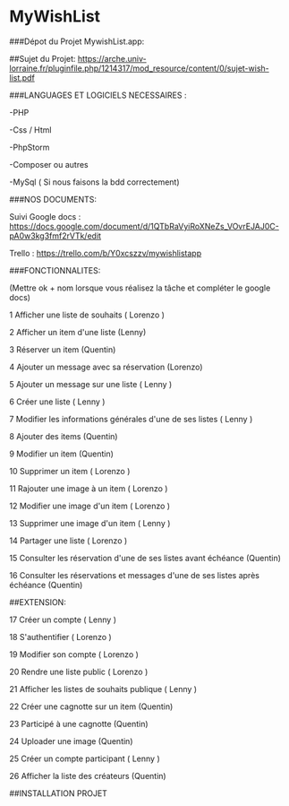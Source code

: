 # MyWishList



###Dépot du Projet MywishList.app:

##Sujet du Projet:
https://arche.univ-lorraine.fr/pluginfile.php/1214317/mod_resource/content/0/sujet-wish-list.pdf





###LANGUAGES ET LOGICIELS NECESSAIRES :</u>



-PHP

-Css / Html

-PhpStorm

-Composer ou autres

-MySql ( Si nous faisons la bdd correctement)



###NOS DOCUMENTS:



Suivi Google docs : 
https://docs.google.com/document/d/1QTbRaVyiRoXNeZs_VOvrEJAJ0C-pA0w3kg3fmf2rVTk/edit

Trello : 
https://trello.com/b/Y0xcszzv/mywishlistapp




###FONCTIONNALITES: 


(Mettre ok + nom lorsque vous réalisez la tâche et compléter le google docs)


1 Afficher une liste de souhaits ( Lorenzo )

2 Afficher un item d'une liste  (Lenny)

3 Réserver un item  (Quentin)

4 Ajouter un message avec sa réservation (Lorenzo)

5 Ajouter un message sur une liste  ( Lenny )

6 Créer une liste ( Lenny )

7 Modifier les informations générales d'une de ses listes ( Lenny )

8 Ajouter des items (Quentin)


9 Modifier un item (Quentin)

10 Supprimer un item ( Lorenzo )

11 Rajouter une image à un item ( Lorenzo )

12 Modifier une image d'un item ( Lorenzo )

13 Supprimer une image d'un item ( Lenny )

14 Partager une liste ( Lorenzo )

15 Consulter les réservation d'une de ses listes avant échéance (Quentin)

16 Consulter les réservations et messages d'une de ses listes après échéance (Quentin)


##EXTENSION:


17 Créer un compte ( Lenny )

18 S'authentifier ( Lorenzo )

19 Modifier son compte ( Lorenzo )

20 Rendre une liste public ( Lorenzo )

21 Afficher les listes de souhaits publique ( Lenny )

22 Créer une cagnotte sur un item (Quentin)

23 Participé à une cagnotte (Quentin)

24 Uploader une image (Quentin)

25 Créer un compte participant ( Lenny )

26 Afficher la liste des créateurs (Quentin)





##INSTALLATION PROJET 







